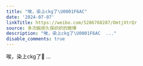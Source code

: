 ```yaml
---
title: "唉，染上ckg了\U0001F6AC"
date: '2024-07-07'
linkTitle: https://weibo.com/5286768287/OmtjXtrQr
source: 多次婉拒久保织织的微博
description: "唉，染上ckg了\U0001F6AC  ..."
disable_comments: true
---
```

唉，染上ckg了🚬  ...